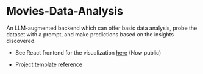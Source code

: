 # Movies-Data-Analysis
An LLM-augmented backend which can offer basic data analysis, probe the dataset with a prompt, and make predictions based on the insights discovered.

- See React frontend for the visualization [here](https://github.com/joshoti/Movies-Data-Visualization) (Now public)

- Project template [reference](https://github.com/datalumina/datalumina-project-template)